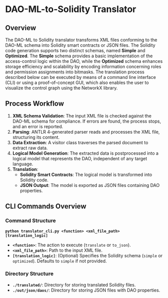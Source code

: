 # DAO-ML-to-Solidity Translator

## Overview
The DAO-ML to Solidity translator transforms XML files conforming to the DAO-ML schema into Solidity smart contracts or JSON files. The Solidity code generation supports two distinct schemas, named **Simple** and **Optimized**. The **Simple** schema provides a basic implementation of the access-control logic within the DAO, while the **Optimized** schema enhances storage efficiency and scalability by encoding information concerning roles and permission assignments into bitmasks. The translation process described below can be executed by means of a command line interface (CLI) or using a proof-of-concept GUI, which also enables the user to visualize the control graph using the NetworkX library.
## Process Workflow
1. **XML Schema Validation**: The input XML file is checked against the DAO-ML schema for compliance. If errors are found, the process stops, and an error is reported.
2. **Parsing**: ANTLR 4-generated parser reads and processes the XML file, structuring its content.
3. **Data Extraction**: A visitor class traverses the parsed document to extract raw data.
4. **Logical Model Generation**: The extracted data is postprocessed into a logical model that represents the DAO, independent of any target language.
5. **Translation**:
   - **Solidity Smart Contracts**: The logical model is transformed into Solidity code.
   - **JSON Output**: The model is exported as JSON files containing DAO properties.

## CLI Commands Overview
### Command Structure

**`python translator_cli.py <function> <xml_file_path> [translation_logic]`**

- **`<function>`**: The action to execute (`translate` or `to_json`).
- **`<xml_file_path>`**: Path to the input XML file.
- **`[translation_logic]`**: (Optional) Specifies the Solidity schema (`simple` or `optimized`). Defaults to `simple` if not provided.
  
### Directory Structure
- **`./translated/`**: Directory for storing translated Solidity files.
- **`./out/json/daos/`**: Directory for storing JSON files with DAO properties.
